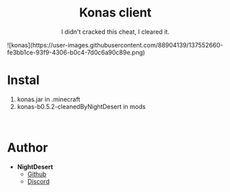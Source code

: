 
<h1 align="center">Konas client</h1>
<p align="center">I didn't cracked this cheat, I cleared it.</p>
![konas](https://user-images.githubusercontent.com/88904139/137552660-fe3bb1ce-93f9-4306-b0c4-7d0c6a90c89e.png)

<br>

# Instal
1. konas.jar in .minecraft
2. konas-b0.5.2-cleanedByNightDesert in mods

<br>

# Author
- **NightDesert**
    - [Github](https://github.com/NightDesertOrig)
    - [Discord](https://discord.gg/wUJYtnTdSV)

